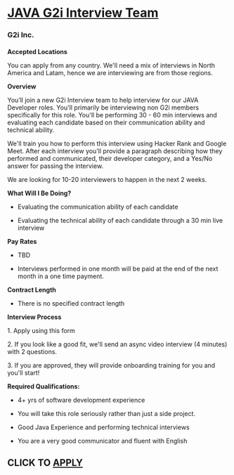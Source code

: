 # [JAVA G2i Interview Team](https://www.remotewlb.com/apply/java-g2i-interview-team)  
### G2i Inc.  
####  

**Accepted Locations**

You can apply from any country. We'll need a mix of interviews in North America and Latam, hence we are interviewing are from those regions.

 **Overview**

You’ll join a new G2i Interview team to help interview for our JAVA Developer roles. You'll primarily be interviewing non G2i members specifically for this role. You'll be performing 30 - 60 min interviews and evaluating each candidate based on their communication ability and technical ability.

We'll train you how to perform this interview using Hacker Rank and Google Meet. After each interview you'll provide a paragraph describing how they performed and communicated, their developer category, and a Yes/No answer for passing the interview.

We are looking for 10-20 interviewers to happen in the next 2 weeks.

 **What Will I Be Doing?**

  * Evaluating the communication ability of each candidate

  * Evaluating the technical ability of each candidate through a 30 min live interview

 **Pay Rates**

  * TBD

  * Interviews performed in one month will be paid at the end of the next month in a one time payment.

 **Contract Length**

  * There is no specified contract length

 **Interview Process**

1\. Apply using this form

2\. If you look like a good fit, we'll send an async video interview (4 minutes) with 2 questions.

3\. If you are approved, they will provide onboarding training for you and you'll start!

 **Required Qualifications:**

  * 4+ yrs of software development experience

  * You will take this role seriously rather than just a side project. 

  * Good Java Experience and performing technical interviews 

  * You are a very good communicator and fluent with English

  
## CLICK TO [APPLY](https://www.remotewlb.com/apply/java-g2i-interview-team)

